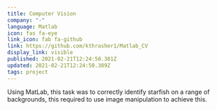 ```yaml
---
title: Computer Vision
company: "-"
language: Matlab
icon: fas fa-eye
link_icon: fab fa-github
link: https://github.com/kthrasher1/Matlab_CV
display_link: visible
published: 2021-02-21T12:24:50.381Z
updated: 2021-02-21T12:24:50.389Z
tags: project
---
```

Using MatLab, this task was to correctly identify starfish on a range of backgrounds, this required to use image manipulation to achieve this.